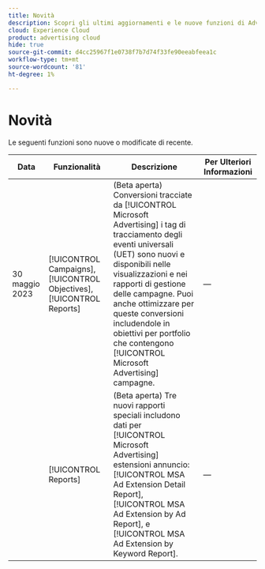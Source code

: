 ```yaml
---
title: Novità
description: Scopri gli ultimi aggiornamenti e le nuove funzioni di Advertising Search, Social e Commerce.
cloud: Experience Cloud
product: advertising cloud
hide: true
source-git-commit: d4cc25967f1e0738f7b7d74f33fe90eeabfeea1c
workflow-type: tm+mt
source-wordcount: '81'
ht-degree: 1%

---
```


# Novità

<!-- index: no -->

Le seguenti funzioni sono nuove o modificate di recente.

| Data | Funzionalità | Descrizione | Per Ulteriori Informazioni |
| ---- | ------- | ----------- | -------------------- |
| 30 maggio 2023 | [!UICONTROL Campaigns], [!UICONTROL Objectives], [!UICONTROL Reports] | (Beta aperta) Conversioni tracciate da [!UICONTROL Microsoft Advertising] i tag di tracciamento degli eventi universali (UET) sono nuovi e disponibili nelle visualizzazioni e nei rapporti di gestione delle campagne. Puoi anche ottimizzare per queste conversioni includendole in obiettivi per portfolio che contengono [!UICONTROL Microsoft Advertising] campagne. | — |
|  | [!UICONTROL Reports] | (Beta aperta) Tre nuovi rapporti speciali includono dati per [!UICONTROL Microsoft Advertising] estensioni annuncio: [!UICONTROL MSA Ad Extension Detail Report], [!UICONTROL MSA Ad Extension by Ad Report], e [!UICONTROL MSA Ad Extension by Keyword Report]. | — |
